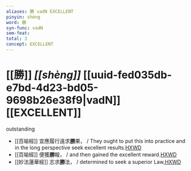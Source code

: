 ```yaml
---
aliases: 勝 vadN EXCELLENT
pinyin: shèng
word: 勝
syn-func: vadN
sem-feat: 
total: 3
concept: EXCELLENT 
---
```

# [[勝]] *[[shèng]]*  [[uuid-fed035db-e7bd-4d23-bd05-9698b26e38f9|vadN]] [[EXCELLENT]]
outstanding
 - [[百喻經]] 宜應履行遠求**勝**果， / They ought to put this into practice and in the long perspective seek excellent results.[HXWD](https://hxwd.org/textview.html?location=KR6b0066_T_003-0549c.51)
 - [[百喻經]] 便獲**勝**報， / and then gained the excellent reward.[HXWD](https://hxwd.org/textview.html?location=KR6b0066_T_003-0553b.6)
 - [[妙法蓮華經]] 志求**勝**法， / determined to seek a superior Law,[HXWD](https://hxwd.org/textview.html?location=KR6d0001_T_001-0003a.5)